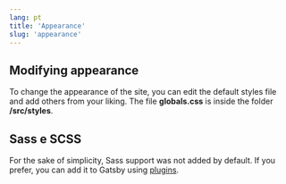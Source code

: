 ```yaml
---
lang: pt
title: 'Appearance'
slug: 'appearance'
---
```


## Modifying appearance

To change the appearance of the site, you can edit the default styles file and add others from your liking. The file **globals.css** is inside the folder **/src/styles**.

## Sass e SCSS

For the sake of simplicity, Sass support was not added by default. If you prefer, you can add it to Gatsby using [plugins](https://www.gatsbyjs.com/docs/how-to/styling/sass/).
